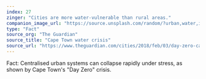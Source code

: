```yaml
---
index: 27
zinger: "Cities are more water-vulnerable than rural areas."
companion_image_url: "https://source.unsplash.com/random/?urban,water,infrastructure,city"
type: "Fact"
source_org: "The Guardian"
source_title: "Cape Town water crisis"
source_url: "https://www.theguardian.com/cities/2018/feb/03/day-zero-cape-town-turns-off-taps"
---
```

Fact: Centralised urban systems can collapse rapidly under stress, as shown by Cape Town's "Day Zero" crisis.
